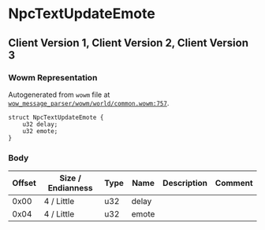 # NpcTextUpdateEmote

## Client Version 1, Client Version 2, Client Version 3

### Wowm Representation

Autogenerated from `wowm` file at [`wow_message_parser/wowm/world/common.wowm:757`](https://github.com/gtker/wow_messages/tree/main/wow_message_parser/wowm/world/common.wowm#L757).
```rust,ignore
struct NpcTextUpdateEmote {
    u32 delay;
    u32 emote;
}
```
### Body

| Offset | Size / Endianness | Type | Name | Description | Comment |
| ------ | ----------------- | ---- | ---- | ----------- | ------- |
| 0x00 | 4 / Little | u32 | delay |  |  |
| 0x04 | 4 / Little | u32 | emote |  |  |

